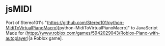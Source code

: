 # jsMIDI
Port of Stereo101's "(https://github.com/Stereo101/python-MidiToVirtualPianoMacro)[python-MidiToVirtualPianoMacro]" to JavaScript
Made for (https://www.roblox.com/games/5942029043/Roblox-Piano-with-autoplayer)[a Roblox game].
